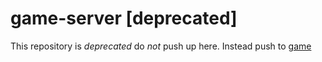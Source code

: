 game-server [deprecated]
===========

This repository is _deprecated_ do _not_ push up here. Instead push to [game](https://github.com/GymDon-P-Q11Info-13-15/game)
